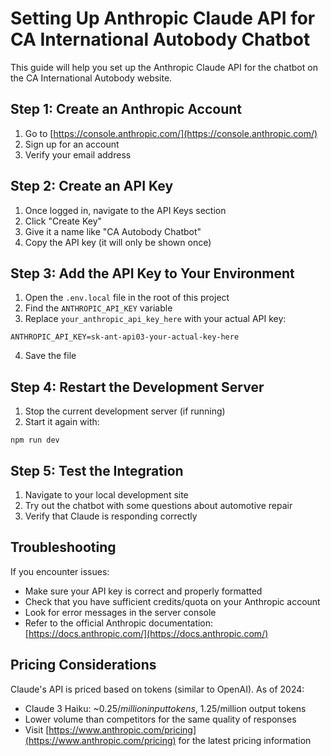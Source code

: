 # Setting Up Anthropic Claude API for CA International Autobody Chatbot

This guide will help you set up the Anthropic Claude API for the chatbot on the CA International Autobody website.

## Step 1: Create an Anthropic Account

1. Go to [https://console.anthropic.com/](https://console.anthropic.com/)
2. Sign up for an account
3. Verify your email address

## Step 2: Create an API Key

1. Once logged in, navigate to the API Keys section
2. Click "Create Key"
3. Give it a name like "CA Autobody Chatbot"
4. Copy the API key (it will only be shown once)

## Step 3: Add the API Key to Your Environment

1. Open the `.env.local` file in the root of this project
2. Find the `ANTHROPIC_API_KEY` variable
3. Replace `your_anthropic_api_key_here` with your actual API key:

```
ANTHROPIC_API_KEY=sk-ant-api03-your-actual-key-here
```

4. Save the file

## Step 4: Restart the Development Server

1. Stop the current development server (if running)
2. Start it again with:

```
npm run dev
```

## Step 5: Test the Integration

1. Navigate to your local development site
2. Try out the chatbot with some questions about automotive repair
3. Verify that Claude is responding correctly

## Troubleshooting

If you encounter issues:

- Make sure your API key is correct and properly formatted
- Check that you have sufficient credits/quota on your Anthropic account
- Look for error messages in the server console
- Refer to the official Anthropic documentation: [https://docs.anthropic.com/](https://docs.anthropic.com/)

## Pricing Considerations

Claude's API is priced based on tokens (similar to OpenAI). As of 2024:

- Claude 3 Haiku: ~$0.25/million input tokens, ~$1.25/million output tokens
- Lower volume than competitors for the same quality of responses
- Visit [https://www.anthropic.com/pricing](https://www.anthropic.com/pricing) for the latest pricing information 